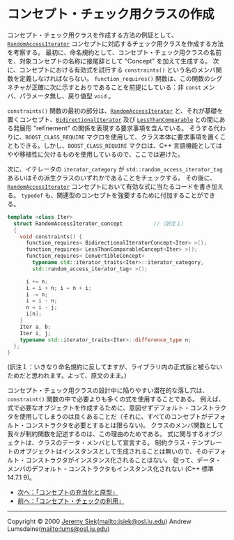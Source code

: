 # コンセプト・チェック用クラスの作成
コンセプト・チェック用クラスを作成する方法の例証として、[`RandomAccessIterator`](http://www.sgi.com/tech/stl/RandomAccessIterator.html) コンセプトに対応するチェック用クラスを作成する方法を考察する。 最初に、命名規約として、コンセプト・チェック用クラスの名前を、対象コンセプトの名称に接尾辞として "Concept" を加えて生成する。 次に、コンセプトにおける有効式を試行する `constraints()` という名のメンバ関数を定義しなければならない。 `function_requires()` 関数は、この関数のシグネチャが正確に次に示すとおりであることを前提にしている：非 `const` メンバ、パラメータ無し、戻り値型 `void` 。

`constraints()` 関数の最初の部分は、[`RandomAccessIterator`](http://www.sgi.com/tech/stl/RandomAccessIterator.html) と、それが基礎を置くコンセプト、[`BidirectionalIterator`](http://www.sgi.com/tech/stl/BidirectionalIterator.html) 及び [`LessThanComparable`](http://www.sgi.com/tech/stl/LessThanComparable.html) との間にある発展形 "refinement" の関係を表現する要求事項を含んでいる。 そうする代わりに、`BOOST_CLASS_REQUIRE` マクロを使用して、クラス本体に要求事項を置くこともできる。しかし、`BOOST_CLASS_REQUIRE` マクロは、C++ 言語機能としてはやや移植性に欠けるものを使用しているので、ここでは避けた。

次に、イテレータの `iterator_category` が `std::random_access_iterator_tag` あるいはその派生クラスのいずれかであることをチェックする。 その後に、[`RandomAccessIterator`](http://www.sgi.com/tech/stl/RandomAccessIterator.html) コンセプトにおいて有効な式に当たるコードを書き加える。 `typedef` も、関連型のコンセプトを強要するために付加することができる。

```cpp
template <class Iter>
  struct RandomAccessIterator_concept          //（訳注１）
  {
    void constraints() {
      function_requires< BidirectionalIteratorConcept<Iter> >();
      function_requires< LessThanComparableConcept<Iter> >();
      function_requires< ConvertibleConcept<
        typename std::iterator_traits<Iter>::iterator_category,
        std::random_access_iterator_tag> >();

      i += n;
      i = i + n; i = n + i;
      i -= n;
      i = i - n;
      n = i - j;
      i[n];
    }
    Iter a, b;
    Iter i, j;
    typename std::iterator_traits<Iter>::difference_type n;
  };
}
```

(訳注１：いきなり命名規約に反してますが、ライブラリ内の正式版と被らないためだと思われます。よって、原文のまま。)

コンセプト・チェック用クラスの設計中に陥りやすい潜在的な落し穴は、`constraint()` 関数の中で必要よりも多くの式を使用することである。 例えば、式で必要なオブジェクトを作成するために、意図せずデフォルト・コンストラクタを使用してしまうのは良くあることだ（それに、すべてのコンセプトがデフォルト・コンストラクタを必要とするとは限らない)。 クラスのメンバ関数として我々が制約関数を記述するのは、この理由のためである。 式に関与するオブジェクトは、クラスのデータ・メンバとして宣言する。 制約クラス・テンプレートのオブジェクトはインスタンスとして生成されることは無いので、そのデフォルト・コンストラクタがインスタンス化されることはない。 従って、データ・メンバのデフォルト・コンストラクタもインスタンス化されない (C++ 標準 14.7.1 9)。


- [次へ：「コンセプトの充当化と原型」](concept_covering.md)
- [前へ：「コンセプト・チェックの利用」](using_concept_check.md)

***
Copyright © 2000 [Jeremy Siek](http://www.boost.org/doc/libs/1_31_0/people/jeremy_siek.htm)(<mailto:jsiek@osl.iu.edu>) Andrew Lumsdaine(<mailto:lums@osl.iu.edu>)

